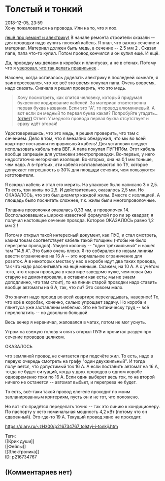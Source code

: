 Толстый и тонкий
================

  
2018-12-05, 23:59  
 Хочу пожаловаться на провода. Или на то, что я лох.   
   
  [(ещё про ремонт и электрику)](https://zHz00.diary.ru/p216734767.htm?index=2#linkmore216734767m2)    В начале ремонта строители сказали -- для проводки надо купить плоский кабель. Я знал, что важны сечение и материал. Материал должен быть медь, а сечение -- 2.5 мм  2  . Сказал папе, папа что-то купил. Потом провод кончился и он купил ещё. И ещё.   
   
 Да, проводку мы делаем в коробах и плинтусах, а не в стенах. Потому что я  [уверовал, что так делать правильнее](Проложите%20меня%20под%20плинтусом)  .   
   
 Наконец, когда оставалось доделать электрику в последней комнате, я заинтересовался, что же всё это время покупал папа. Очень вовремя, надо сказать. Сначала я решил проверить, что это медь.   
   
 
>  Хочу посмотреть, как спится человеку, который придумал буквенное кодирование кабелей. За материал ответственна первая буква названия. Если это "А", то провод алюминиевый. А вот если он медный то первая буква какая? Попробуйте угадать...   
>   [(ответ)](https://zHz00.diary.ru/p216734767.htm?index=1#linkmore216734767m1)    Ответ: У медного провода первая буква отсутствует и сразу идёт вторая!   

   
   
 Удостоверившись, что это медь, я решил проверить, что там с сечением. Дело в том, что я внезапно обнаружил, что мы во всей квартире поставили неправильный кабель! Для установки следует использовать кабель типа ВВГ. А папа покупал ПУГНПбм. Этот кабель вообще запрещён для установки электропроводки. Во-первых, у него недостаточно негорючая изоляция. Во-вторых, она на 0,1 мм тоньше, чем надо. А в-третьих, эти кабеля изготавливаются по ТУ, которое допускает погрешность в 30% для площади сечения, чем пользуются изготовители.   
   
 Я вскрыл кабель и стал его мерить. На упаковке было написано 3 x 2,5. То есть, три жилы по 2,5. И действительно, оказалось 2,5 мм. Но ОКАЗАЛОСЬ, что это был  *диаметр*  каждой жилы. Вместе с изоляцией. А площадь было посчитать сложнее, т.к. жилы были многопроволочные.   
   
 Толщина проволочки оказалась 0,33 мм, а проволочек 14. Воспользовавшись широко известной формулой про пи эр квадрат, я получил настоящее сечение провода. Которое ОКАЗАЛОСЬ равно 1,2 мм  2  !   
   
 Потом я открыл такой интересный документ, как ПУЭ, и стал смотреть, каким токам соответствует кабель такой толщины (чтобы не было перегрева проводов). Увидел колонку -- "один трёхжильный" и нашёл там "14,5 А". Это было очень плохо. Я-то собирался по новым линиям ввести ограничение на 16 А -- это нормальное ограничение для розеток. А в некоторых местах у нас в коробе идут два таких провода, так что надо рассчитывать на ещё меньше. Скажем, на 10 А. А с учётом того, что старая проводка в квартире заведомо хуже, чем новая (мы старую не демонтировали, а оставили как есть; мы не знаем доподлинно, что там стоит), то на линии старой проводки надо ставить вообще автоматы на 6 А, так, что ли? Это совсем мало.   
   
 Это значит надо провод во всей квартире перекладывать, наверное! То, что всё в коробах, конечно, сильно упрощает задачу. Но короба и плинтуса уже заставлены мебелью. Это не титаническу труд -- всё перелопатить -- но довольно большой.   
   
 Весь вечер я нервничал, жаловался в чатах, потом не мог уснуть.   
   
 Утром на свежую голову я опять открыл ПУЭ и прочитал раздел про сечение проводов целиком.   
   
 ОКАЗАЛОСЬ   
   
 что земляной провод не считается при подсчёте жил. То есть, надо в первую очередь смотреть на графу "один двухжильный". И тогда получается, что допустимый ток 16 А. А если поставить автомат на 16 А, тогда не будет ситуаций, когда у двух проводов в одном коробе одновременно токи по 16 А. Если один выберет весь ток, то на второй ничего не останется -- автомат выбьет, и перегрева не будет.   
   
 То есть, всё-таки такой провод еле-еле проходит по моим запланированным критериям, пусть он и не тот, что положено.   
   
 Но вот что придётся переделать точно -- так это линию к кондиционеру. По паспорту у него номинальная мощность 4,2 кВт (потому что он сдвоенный). Это где-то 19 А. Текущий провод явно не проходит.     
  
<https://diary.ru/~zHz00/p216734767_tolstyj-i-tonkij.htm>  
  
Теги:  
[[Крик души]]  
[[Фейлы]]  
[[Электроника]]  
ID: p216734767  


(Комментариев нет)
------------------